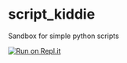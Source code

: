# script_kiddie
Sandbox for simple python scripts


[![Run on Repl.it](https://repl.it/badge/github/Coolfield/script_kiddie)](https://repl.it/github/Coolfield/script_kiddie)